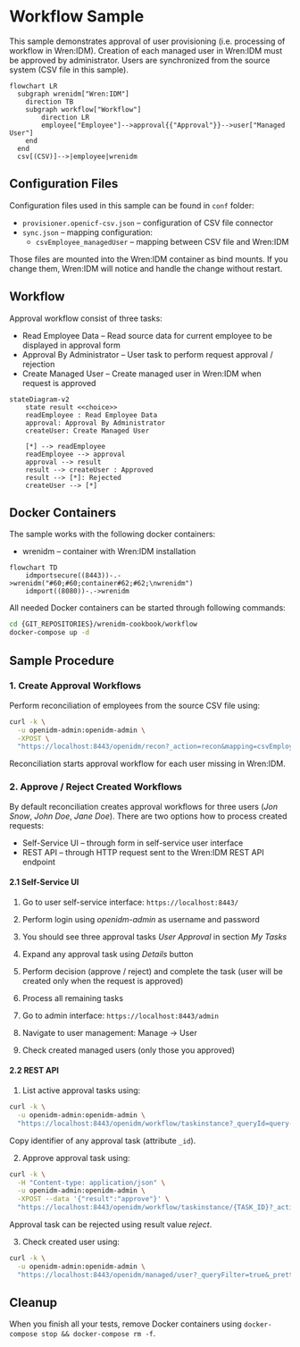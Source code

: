 # Workflow Sample

This sample demonstrates approval of user provisioning (i.e. processing of workflow in Wren:IDM).
Creation of each managed user in Wren:IDM must be approved by administrator.
Users are synchronized from the source system (CSV file in this sample).

```mermaid
flowchart LR
  subgraph wrenidm["Wren:IDM"]
    direction TB
    subgraph workflow["Workflow"]
        direction LR
        employee["Employee"]-->approval{{"Approval"}}-->user["Managed User"]
    end
  end
  csv[(CSV)]-->|employee|wrenidm
```


## Configuration Files

Configuration files used in this sample can be found in `conf` folder:

  * `provisioner.openicf-csv.json` – configuration of CSV file connector
  * `sync.json` – mapping configuration:
    * `csvEmployee_managedUser` – mapping between CSV file and Wren:IDM

Those files are mounted into the Wren:IDM container as bind mounts.
If you change them, Wren:IDM will notice and handle the change without restart.


## Workflow

Approval workflow consist of three tasks:

  * Read Employee Data – Read source data for current employee to be displayed in approval form
  * Approval By Administrator – User task to perform request approval / rejection
  * Create Managed User – Create managed user in Wren:IDM when request is approved

```mermaid
stateDiagram-v2
    state result <<choice>>
    readEmployee : Read Employee Data
    approval: Approval By Administrator
    createUser: Create Managed User

    [*] --> readEmployee
    readEmployee --> approval
    approval --> result
    result --> createUser : Approved
    result --> [*]: Rejected
    createUser --> [*]
```


## Docker Containers

The sample works with the following docker containers:

  * wrenidm – container with Wren:IDM installation

```mermaid
flowchart TD
    idmportsecure((8443))-.->wrenidm("#60;#60;container#62;#62;\nwrenidm")
    idmport((8080))-.->wrenidm
```

All needed Docker containers can be started through following commands:

```bash
cd {GIT_REPOSITORIES}/wrenidm-cookbook/workflow
docker-compose up -d
```


## Sample Procedure


### 1. Create Approval Workflows

Perform reconciliation of employees from the source CSV file using:

```bash
curl -k \
  -u openidm-admin:openidm-admin \
  -XPOST \
  "https://localhost:8443/openidm/recon?_action=recon&mapping=csvEmployee_managedUser"
```

Reconciliation starts approval workflow for each user missing in Wren:IDM.


### 2. Approve / Reject Created Workflows

By default reconciliation creates approval workflows for three users (_Jon Snow_, _John Doe_, _Jane Doe_).
There are two options how to process created requests:

  * Self-Service UI – through form in self-service user interface
  * REST API – through HTTP request sent to the Wren:IDM REST API endpoint


#### 2.1 Self-Service UI

1. Go to user self-service interface: `https://localhost:8443/`

2. Perform login using _openidm-admin_ as username and password

3. You should see three approval tasks _User Approval_ in section _My Tasks_

4. Expand any approval task using _Details_ button

5. Perform decision (approve / reject) and complete the task (user will be created only when the request is approved)

6. Process all remaining tasks

7. Go to admin interface: `https://localhost:8443/admin`

8. Navigate to user management: Manage -> User

9. Check created managed users (only those you approved)


#### 2.2 REST API

1. List active approval tasks using:

```bash
curl -k \
  -u openidm-admin:openidm-admin \
  "https://localhost:8443/openidm/workflow/taskinstance?_queryId=query-all-ids&_prettyPrint=true"
```

Copy identifier of any approval task (attribute `_id`).

2. Approve approval task using:

```bash
curl -k \
  -H "Content-type: application/json" \
  -u openidm-admin:openidm-admin \
  -XPOST --data '{"result":"approve"}' \
  "https://localhost:8443/openidm/workflow/taskinstance/{TASK_ID}?_action=complete"
```

Approval task can be rejected using result value _reject_.

3. Check created user using:

```bash
curl -k \
  -u openidm-admin:openidm-admin \
  "https://localhost:8443/openidm/managed/user?_queryFilter=true&_prettyPrint=true"
```


## Cleanup

When you finish all your tests, remove Docker containers using `docker-compose stop && docker-compose rm -f`.
